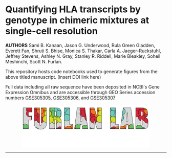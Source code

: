 # Quantifying HLA transcripts by genotype in chimeric mixtures at single-cell resolution

**AUTHORS**
Sami B. Kanaan, Jason G. Underwood, Rula Green Gladden, Everett Fan, Shruti S. Bhise, Monica S. Thakar, Carla A. Jaeger-Ruckstuhl, Jeffrey Stevens, Ashley N. Gray, Stanley R. Riddell, Marie Bleakley, Soheil Meshinchi, Scott N. Furlan.

This repository hosts code notebooks used to generate figures from the above titled manuscript. (insert DOI link here)

Full data including all raw sequence have been deposited in NCBI's Gene Expression Omnibus and are accessible through GEO Series accession numbers [GSE305305](https://www.ncbi.nlm.nih.gov/geo/query/acc.cgi?acc=GSE305305), [GSE305306](https://www.ncbi.nlm.nih.gov/geo/query/acc.cgi?acc=GSE305306), and [GSE305307](https://www.ncbi.nlm.nih.gov/geo/query/acc.cgi?acc=GSE305307)

<p align="center"><img src="furlan_lab_logo.png" alt="" width="400"></a></p>
<hr>
